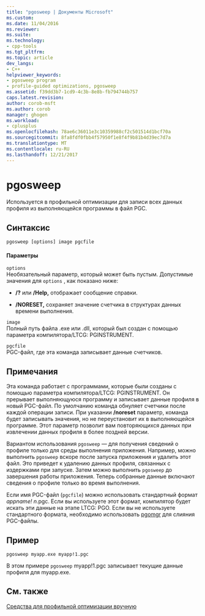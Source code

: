 ```yaml
---
title: "pgosweep | Документы Microsoft"
ms.custom: 
ms.date: 11/04/2016
ms.reviewer: 
ms.suite: 
ms.technology:
- cpp-tools
ms.tgt_pltfrm: 
ms.topic: article
dev_langs:
- C++
helpviewer_keywords:
- pgosweep program
- profile-guided optimizations, pgosweep
ms.assetid: f39dd3b7-1cd9-4c3b-8e8b-fb794744b757
caps.latest.revision: 
author: corob-msft
ms.author: corob
manager: ghogen
ms.workload:
- cplusplus
ms.openlocfilehash: 78ae6c36011e3c10359988cf2c501514d1bcf70a
ms.sourcegitcommit: 8fa8fdf0fbb4f57950f1e8f4f9b81b4d39ec7d7a
ms.translationtype: MT
ms.contentlocale: ru-RU
ms.lasthandoff: 12/21/2017
---
```

# <a name="pgosweep"></a>pgosweep
Используется в профильной оптимизации для записи всех данных профиля из выполняющейся программы в файл PGC.  
  
## <a name="syntax"></a>Синтаксис  
  
```  
pgosweep [options] image pgcfile  
```  
  
#### <a name="parameters"></a>Параметры  
 `options`  
 Необязательный параметр, который может быть пустым. Допустимые значения для `options` , как показано ниже:  
  
-   **/?** или **/Help,** отображает сообщение справки.  
  
-   **/NORESET,** сохраняет значение счетчика в структурах данных времени выполнения.  
  
 `image`  
 Полный путь файла .exe или .dll, который был создан с помощью параметра компилятора/LTCG: PGINSTRUMENT.  
  
 `pgcfile`  
 PGC-файл, где эта команда записывает данные счетчиков.  
  
## <a name="remarks"></a>Примечания  
 Эта команда работает с программами, которые были созданы с помощью параметра компилятора/LTCG: PGINSTRUMENT. Он прерывает выполняющуюся программу и записывает данные профиля в новый PGC-файл. По умолчанию команда обнуляет счетчики после каждой операции записи. При указании **/noreset** параметр, команда будет записывать значения, но не переустановит их в выполняющейся программе. Этот параметр позволит вам повторяющихся данных при извлечении данных профиля в более поздней версии.  
  
 Вариантом использования `pgosweep` — для получения сведений о профиле только для среды выполнения приложения. Например, можно выполнить `pgosweep` вскоре после запуска приложения и удалить этот файл. Это приведет к удалению данных профиля, связанных с издержками при запуске. Затем можно выполнить `pgosweep` до завершения работы приложения. Теперь собранные данные включают сведения о профиле только во время выполнения.  
  
 Если имя PGC-файл (`pgcfile`) можно использовать стандартный формат *appname! n*.pgc. Если вы используете этот формат, компилятор будет искать эти данные на этапе LTCG: PGO. Если вы не используете стандартного формата, необходимо использовать [pgomgr](../../build/reference/pgomgr.md) для слияния PGC-файлы.  
  
## <a name="example"></a>Пример  
  
```  
pgosweep myapp.exe myapp!1.pgc  
```  
  
 В этом примере `pgosweep` myapp!1.pgc записывает текущие данные профиля для myapp.exe.  
  
## <a name="see-also"></a>См. также  
 [Средства для профильной оптимизации вручную](../../build/reference/tools-for-manual-profile-guided-optimization.md)
